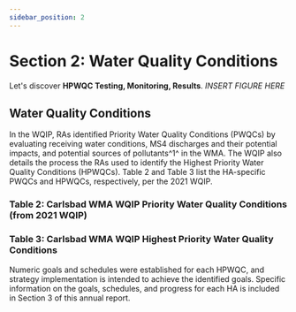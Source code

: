 ```yaml
---
sidebar_position: 2
---
```


# Section 2: Water Quality Conditions

Let's discover **HPWQC Testing, Monitoring, Results**. *INSERT FIGURE HERE*

## Water Quality Conditions

In the WQIP, RAs identified Priority Water Quality Conditions (PWQCs) by evaluating receiving water conditions, MS4 discharges and their potential impacts, and potential sources of pollutants^1^ in the WMA. The WQIP also details the process the RAs used to identify the Highest Priority Water Quality Conditions (HPWQCs). Table 2 and Table 3 list the HA-specific PWQCs and HPWQCs, respectively, per the 2021 WQIP.

### Table 2: Carlsbad WMA WQIP Priority Water Quality Conditions (from 2021 WQIP)

### Table 3: Carlsbad WMA WQIP Highest Priority Water Quality Conditions

Numeric goals and schedules were established for each HPWQC, and strategy implementation is intended to achieve the identified goals. Specific information on the goals, schedules, and progress for each HA is included in Section 3 of this annual report.

